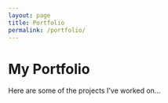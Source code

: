 ```yaml
---
layout: page
title: Portfolio
permalink: /portfolio/
---
```


# My Portfolio

Here are some of the projects I've worked on...
